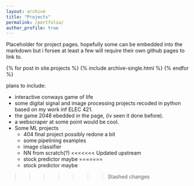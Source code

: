 ```yaml
---
layout: archive
title: "Projects"
permalink: /portfolio/
author_profile: true
---
```

Placeholder for project pages. hopefully some can be embedded into the markdown but i forsee at least a few will require their own github pages to link to.
  
{% for post in site.projects %}
  {% include archive-single.html %}
{% endfor %}



plans to include:
- interactive conways game of life
- some digital signal and image processing projects recoded in python based on my work inf ELEC 421.
- the game 2048 ebedded in the page, (iv seen it done before).
- a webscraper at some point would be cool.
- Some ML projects
  - 404 final project possibly redone a bit
  - some pipelining examples
  - image classifier
  - NN from scratch(?)
<<<<<<< Updated upstream
  - stock predictor maybe
=======
  - stock predictor maybe
>>>>>>> Stashed changes
